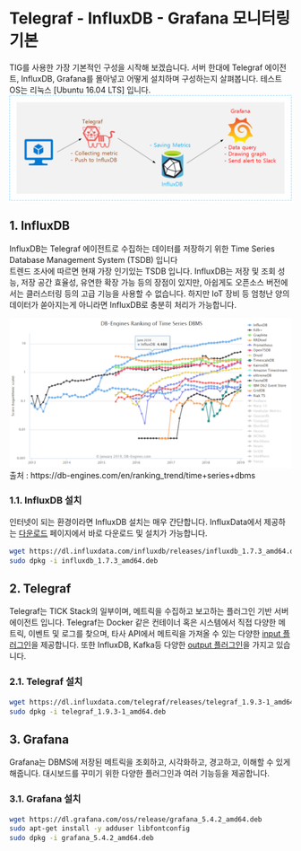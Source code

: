 # Telegraf - InfluxDB - Grafana 모니터링 기본
TIG를 사용한 가장 기본적인 구성을 시작해 보겠습니다. 서버 한대에 Telegraf 에이전트, InfluxDB, Grafana를 몰아넣고 어떻게 설치하며 구성하는지 살펴봅니다.
테스트 OS는 리눅스 [Ubuntu 16.04 LTS] 입니다.<br>
<img src=https://github.com/chupark/TIG_Monitoring/blob/master/1.%20gettingStarted/img/1arc.png />

## 1. InfluxDB
InfluxDB는 Telegraf 에이전트로 수집하는 데이터를 저장하기 위한 Time Series Database Management System (TSDB) 입니다 <br>
트렌드 조사에 따르면 현재 가장 인기있는 TSDB 입니다. InfluxDB는 저장 및 조회 성능, 저장 공간 효율성, 유연한 확장 가능 등의 장점이 있지만, 아쉽게도 오픈소스 버전에서는 클러스터링 등의 고급 기능을 사용할 수 없습니다. 하지만 IoT 장비 등 엄청난 양의 데이터가 쏟아지는게 아니라면 InfluxDB로 충분히 처리가 가능합니다.

<img src=https://github.com/chupark/TIG_Monitoring/blob/master/1.%20gettingStarted/img/tsdbTrend.png />
출처 : https://db-engines.com/en/ranking_trend/time+series+dbms
<br>

### 1.1. InfluxDB 설치
인터넷이 되는 환경이라면 InfluxDB 설치는 매우 간단합니다. InfluxData에서 제공하는 <a href='https://portal.influxdata.com/downloads/'>다운로드</a> 페이지에서 바로 다운로드 및 설치가 가능합니다.

````bash
wget https://dl.influxdata.com/influxdb/releases/influxdb_1.7.3_amd64.deb
sudo dpkg -i influxdb_1.7.3_amd64.deb
````

## 2. Telegraf
Telegraf는 TICK Stack의 일부이며, 메트릭을 수집하고 보고하는 플러그인 기반 서버 에이전트 입니다. Telegraf는 Docker 같은 컨테이너 혹은 시스템에서 직접 다양한 메트릭, 이벤트 및 로그를 찾으며, 타사 API에서 메트릭을 가져올 수 있는 다양한 <a href='https://github.com/influxdata/telegraf/tree/master/plugins/inputs'>input 플러그인</a>을 제공합니다. 또한 InfluxDB, Kafka등 다양한 <a href='https://github.com/influxdata/telegraf/tree/master/plugins/outputs'>output 플러그인</a>을 가지고 있습니다.

### 2.1. Telegraf 설치
````bash
wget https://dl.influxdata.com/telegraf/releases/telegraf_1.9.3-1_amd64.deb
sudo dpkg -i telegraf_1.9.3-1_amd64.deb
````

## 3. Grafana
Grafana는 DBMS에 저장된 메트릭을 조회하고, 시각화하고, 경고하고, 이해할 수 있게 해줍니다. 대시보드를 꾸미기 위한 다양한 플러그인과 여러 기능등을 제공합니다.

### 3.1. Grafana 설치
````bash
wget https://dl.grafana.com/oss/release/grafana_5.4.2_amd64.deb
sudo apt-get install -y adduser libfontconfig
sudo dpkg -i grafana_5.4.2_amd64.deb
````

